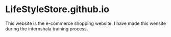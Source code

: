 # LifeStyleStore.github.io

This website is the e-commerce shopping website. I have made this wensite during the internshala training process.
